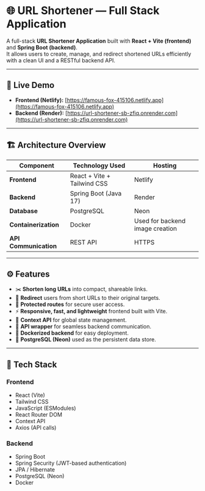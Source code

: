 # 🌐 URL Shortener — Full Stack Application

A full-stack **URL Shortener Application** built with **React + Vite (frontend)** and **Spring Boot (backend)**.  
It allows users to create, manage, and redirect shortened URLs efficiently with a clean UI and a RESTful backend API.

---

## 🚀 Live Demo

- **Frontend (Netlify):** [https://famous-fox-415106.netlify.app](https://famous-fox-415106.netlify.app)  
- **Backend (Render):** [https://url-shortener-sb-zfiq.onrender.com](https://url-shortener-sb-zfiq.onrender.com)

---

## 🏗️ Architecture Overview

| Component  | Technology Used | Hosting |
|-------------|-----------------|----------|
| **Frontend** | React + Vite + Tailwind CSS | Netlify |
| **Backend** | Spring Boot (Java 17) | Render |
| **Database** | PostgreSQL | Neon |
| **Containerization** | Docker | Used for backend image creation |
| **API Communication** | REST API | HTTPS |

---

## ⚙️ Features

- ✂️ **Shorten long URLs** into compact, shareable links.  
- 🔁 **Redirect** users from short URLs to their original targets.  
- 🔐 **Protected routes** for secure user access.  
- ⚡ **Responsive, fast, and lightweight** frontend built with Vite.  
- 🧠 **Context API** for global state management.  
- 🧩 **API wrapper** for seamless backend communication.  
- 🧱 **Dockerized backend** for easy deployment.  
- 💾 **PostgreSQL (Neon)** used as the persistent data store.

---

## 🧩 Tech Stack

### **Frontend**
- React (Vite)
- Tailwind CSS
- JavaScript (ESModules)
- React Router DOM
- Context API
- Axios (API calls)

### **Backend**
- Spring Boot
- Spring Security (JWT-based authentication)
- JPA / Hibernate
- PostgreSQL (Neon)
- Docker